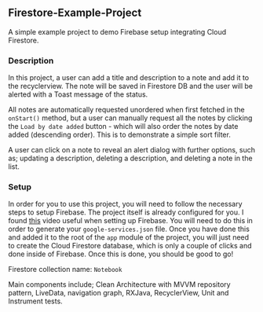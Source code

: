 ## Firestore-Example-Project

A simple example project to demo Firebase setup integrating Cloud Firestore.

### Description

In this project, a user can add a title and description to a note and add it to the recyclerview. The note will be saved in Firestore DB and the user will be alerted with a Toast message of the status. 

All notes are automatically requested unordered when first fetched in the `onStart()` method, but a user can manually request all the notes by clicking the `Load by date added` button - which will also order the notes by date added (descending order). This is to demonstrate a simple sort filter.

A user can click on a note to reveal an alert dialog with further options, such as; updating a description, deleting a description, and deleting a note in the list.

### Setup

In order for you to use this project, you will need to follow the necessary steps to setup Firebase. The project itself is already configured for you. I found [this](https://www.youtube.com/watch?v=dRYnm_k3w1w) video useful when setting up Firebase. You will need to do this in order to generate your `google-services.json` file. Once you have done this and added it to the root of the `app` module of the project, you will just need to create the Cloud Firestore database, which is only a couple of clicks and done inside of Firebase. Once this is done, you should be good to go! 

Firestore collection name: `Notebook`

Main components include; Clean Architecture with MVVM repository pattern, LiveData, navigation graph, RXJava, RecyclerView, Unit and Instrument tests.



